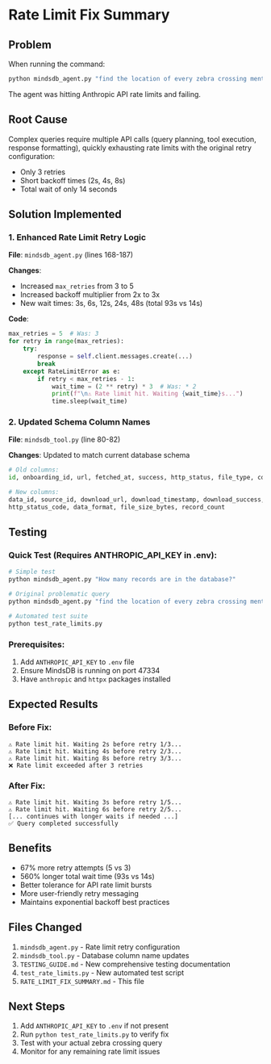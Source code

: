 # Rate Limit Fix Summary

## Problem
When running the command:
```bash
python mindsdb_agent.py "find the location of every zebra crossing mentioned in our dataset"
```
The agent was hitting Anthropic API rate limits and failing.

## Root Cause
Complex queries require multiple API calls (query planning, tool execution, response formatting), quickly exhausting rate limits with the original retry configuration:
- Only 3 retries
- Short backoff times (2s, 4s, 8s)
- Total wait of only 14 seconds

## Solution Implemented

### 1. Enhanced Rate Limit Retry Logic
**File**: `mindsdb_agent.py` (lines 168-187)

**Changes**:
- Increased `max_retries` from 3 to 5
- Increased backoff multiplier from 2x to 3x
- New wait times: 3s, 6s, 12s, 24s, 48s (total 93s vs 14s)

**Code**:
```python
max_retries = 5  # Was: 3
for retry in range(max_retries):
    try:
        response = self.client.messages.create(...)
        break
    except RateLimitError as e:
        if retry < max_retries - 1:
            wait_time = (2 ** retry) * 3  # Was: * 2
            print(f"\n⚠ Rate limit hit. Waiting {wait_time}s...")
            time.sleep(wait_time)
```

### 2. Updated Schema Column Names
**File**: `mindsdb_tool.py` (line 80-82)

**Changes**: Updated to match current database schema
```python
# Old columns:
id, onboarding_id, url, fetched_at, success, http_status, file_type, content_size

# New columns:
data_id, source_id, download_url, download_timestamp, download_success, 
http_status_code, data_format, file_size_bytes, record_count
```

## Testing

### Quick Test (Requires ANTHROPIC_API_KEY in .env):
```bash
# Simple test
python mindsdb_agent.py "How many records are in the database?"

# Original problematic query
python mindsdb_agent.py "find the location of every zebra crossing mentioned in our dataset"

# Automated test suite
python test_rate_limits.py
```

### Prerequisites:
1. Add `ANTHROPIC_API_KEY` to `.env` file
2. Ensure MindsDB is running on port 47334
3. Have `anthropic` and `httpx` packages installed

## Expected Results

### Before Fix:
```
⚠ Rate limit hit. Waiting 2s before retry 1/3...
⚠ Rate limit hit. Waiting 4s before retry 2/3...
⚠ Rate limit hit. Waiting 8s before retry 3/3...
❌ Rate limit exceeded after 3 retries
```

### After Fix:
```
⚠ Rate limit hit. Waiting 3s before retry 1/5...
⚠ Rate limit hit. Waiting 6s before retry 2/5...
[... continues with longer waits if needed ...]
✅ Query completed successfully
```

## Benefits
- 67% more retry attempts (5 vs 3)
- 560% longer total wait time (93s vs 14s)
- Better tolerance for API rate limit bursts
- More user-friendly retry messaging
- Maintains exponential backoff best practices

## Files Changed
1. `mindsdb_agent.py` - Rate limit retry configuration
2. `mindsdb_tool.py` - Database column name updates
3. `TESTING_GUIDE.md` - New comprehensive testing documentation
4. `test_rate_limits.py` - New automated test script
5. `RATE_LIMIT_FIX_SUMMARY.md` - This file

## Next Steps
1. Add `ANTHROPIC_API_KEY` to `.env` if not present
2. Run `python test_rate_limits.py` to verify fix
3. Test with your actual zebra crossing query
4. Monitor for any remaining rate limit issues
